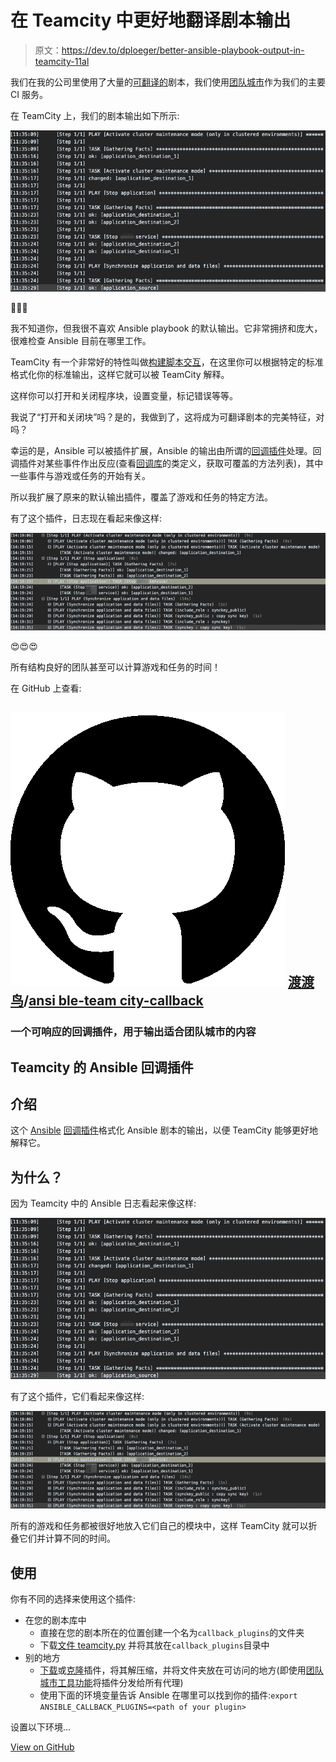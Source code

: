 # 在 Teamcity 中更好地翻译剧本输出

> 原文：<https://dev.to/dploeger/better-ansible-playbook-output-in-teamcity-11al>

我们在我的公司里使用了大量的[可翻译的](https://ansible.com)剧本，我们使用[团队城市](https://www.jetbrains.com/teamcity/)作为我们的主要 CI 服务。

在 TeamCity 上，我们的剧本输出如下所示:

[![Ansible Playbook output without the plugin](img/9013069efbcf210f6915d018ba24a30c.png)](https://res.cloudinary.com/practicaldev/image/fetch/s--tDyOkLA2--/c_limit%2Cf_auto%2Cfl_progressive%2Cq_auto%2Cw_880/https://github.com/dodevops/ansible-teamcity-callback/raw/master/log_view_without.png)

🤨🙁😞

我不知道你，但我很不喜欢 Ansible playbook 的默认输出。它非常拥挤和庞大，很难检查 Ansible 目前在哪里工作。

TeamCity 有一个非常好的特性叫做[构建脚本交互](https://confluence.jetbrains.com/display/TCD18/Build+Script+Interaction+with+TeamCity)，在这里你可以根据特定的标准格式化你的标准输出，这样它就可以被 TeamCity 解释。

这样你可以打开和关闭程序块，设置变量，标记错误等等。

我说了“打开和关闭块”吗？是的，我做到了，这将成为可翻译剧本的完美特征，对吗？

幸运的是，Ansible 可以被插件扩展，Ansible 的输出由所谓的[回调插件](https://docs.ansible.com/ansible/latest/plugins/callback.html)处理。回调插件对某些事件作出反应(查看[回调库](https://github.com/ansible/ansible/blob/devel/lib/ansible/plugins/callback/__init__.py)的类定义，获取可覆盖的方法列表)，其中一些事件与游戏或任务的开始有关。

所以我扩展了原来的默认输出插件，覆盖了游戏和任务的特定方法。

有了这个插件，日志现在看起来像这样:

[![Ansible Playbook output with the plugin](img/f739a94d534b2358e159f4f77388ad2b.png)](https://res.cloudinary.com/practicaldev/image/fetch/s--6AgoBIT---/c_limit%2Cf_auto%2Cfl_progressive%2Cq_auto%2Cw_880/https://github.com/dodevops/ansible-teamcity-callback/raw/master/log_view_with.png)

😍😍😍

所有结构良好的团队甚至可以计算游戏和任务的时间！

在 GitHub 上查看:

## ![GitHub logo](img/292a238c61c5611a7f4d07a21d9e8e0a.png) [渡渡鸟](https://github.com/dodevops)/[ansi ble-team city-callback](https://github.com/dodevops/ansible-teamcity-callback)

### 一个可响应的回调插件，用于输出适合团队城市的内容

<article class="markdown-body entry-content container-lg" itemprop="text">

# Teamcity 的 Ansible 回调插件

## 介绍

这个 [Ansible](https://ansible.com) [回调插件](https://raw.githubusercontent.com/dodevops/ansible-teamcity-callback/master/)格式化 Ansible 剧本的输出，以便 TeamCity 能够更好地解释它。

## 为什么？

因为 Teamcity 中的 Ansible 日志看起来像这样:

[![Log without this plugin](img/c53d116ffd1b026e5d8c8add0e4a21f9.png)](https://raw.githubusercontent.com/dodevops/ansible-teamcity-callback/master/log_view_without.png)

有了这个插件，它们看起来像这样:

[![Log with this plugin](img/575c6bbd0489d914b84d553a487e579d.png)](https://raw.githubusercontent.com/dodevops/ansible-teamcity-callback/master/log_view_with.png)

所有的游戏和任务都被很好地放入它们自己的模块中，这样 TeamCity 就可以折叠它们并计算不同的时间。

## 使用

你有不同的选择来使用这个插件:

*   在您的剧本库中
    *   直接在您的剧本所在的位置创建一个名为`callback_plugins`的文件夹
    *   下载[文件 teamcity.py](https://raw.githubusercontent.com/dodevops/ansible-teamcity-callback/master/teamcity.py) 并将其放在`callback_plugins`目录中
*   别的地方
    *   [下载](https://github.com/dodevops/ansible-teamcity-callback/archive/master.zip)或[克隆](https://github.com/dodevops/ansible-teamcity-callback.git)插件，将其解压缩，并将文件夹放在可访问的地方(即使用[团队城市工具功能](https://confluence.jetbrains.com/display/TCD18/Installing+Agent+Tools)将插件分发给所有代理)
    *   使用下面的环境变量告诉 Ansible 在哪里可以找到你的插件:`export ANSIBLE_CALLBACK_PLUGINS=<path of your plugin>`

设置以下环境…

</article>

[View on GitHub](https://github.com/dodevops/ansible-teamcity-callback)